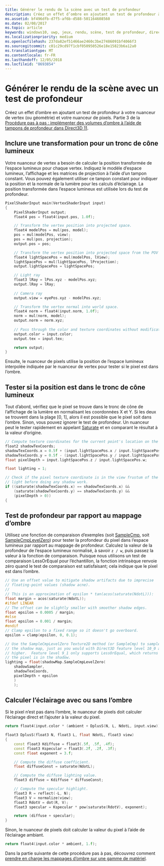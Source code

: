 ```yaml
---
title: Générer le rendu de la scène avec un test de profondeur
description: Créez un effet d’ombre en ajoutant un test de profondeur à votre nuanceur de sommets (ou de géométrie) et votre nuanceur de pixels.
ms.assetid: bf496dfb-d7f5-af6b-d588-501164608560
ms.date: 02/08/2017
ms.topic: article
keywords: windows10, uwp, jeux, rendu, scène, test de profondeur, direct3d, ombres
ms.localizationpriority: medium
ms.openlocfilehash: 237da82ef51466ae2460c3be27486091bf4066f3
ms.sourcegitcommit: c01c29cd97f1cbf050950526e18e15823b6a12a0
ms.translationtype: MT
ms.contentlocale: fr-FR
ms.lasthandoff: 12/05/2018
ms.locfileid: "8693854"
---
```

# <a name="render-the-scene-with-depth-testing"></a>Générer le rendu de la scène avec un test de profondeur




Créez un effet d’ombre en ajoutant un test de profondeur à votre nuanceur de vertex (ou géométrie) et votre nuanceur de pixels. Partie 3 de la [Procédure pas à pas : implémenter des volumes d’ombre à l’aide de tampons de profondeur dans Direct3D 11](implementing-depth-buffers-for-shadow-mapping.md).

## <a name="include-transformation-for-light-frustum"></a>Inclure une transformation pour un tronc de cône lumineux


Votre nuanceur de vertex a besoin de calculer la position transformée de l’espace lumineux pour chaque vertex. Indiquez le modèle d’espace lumineux, l’affichage et les matrices de projection à l’aide d’un tampon constant. Vous pouvez également utiliser ce tampon constant pour indiquer la position et la normale de la lumière pour les calculs d’éclairage. La position transformée dans l’espace lumineux est utilisée lors du test de profondeur.

```cpp
PixelShaderInput main(VertexShaderInput input)
{
    PixelShaderInput output;
    float4 pos = float4(input.pos, 1.0f);

    // Transform the vertex position into projected space.
    float4 modelPos = mul(pos, model);
    pos = mul(modelPos, view);
    pos = mul(pos, projection);
    output.pos = pos;

    // Transform the vertex position into projected space from the POV of the light.
    float4 lightSpacePos = mul(modelPos, lView);
    lightSpacePos = mul(lightSpacePos, lProjection);
    output.lightSpacePos = lightSpacePos;

    // Light ray
    float3 lRay = lPos.xyz - modelPos.xyz;
    output.lRay = lRay;
    
    // Camera ray
    output.view = eyePos.xyz - modelPos.xyz;

    // Transform the vertex normal into world space.
    float4 norm = float4(input.norm, 1.0f);
    norm = mul(norm, model);
    output.norm = norm.xyz;
    
    // Pass through the color and texture coordinates without modification.
    output.color = input.color;
    output.tex = input.tex;

    return output;
}
```

Ensuite, le nuanceur de pixels utilise la position de l’espace lumineux interpolée indiquée par le nuanceur de vertex pour tester si le pixel est dans l’ombre.

## <a name="test-whether-the-position-is-in-the-light-frustum"></a>Tester si la position est dans le tronc de cône lumineux


Tout d’abord, vérifiez que le pixel se trouve dans le tronc de cône de l’affichage de la lumière en normalisant les coordonnées X et Y. Si les deux se trouvent dans la plage \[0, 1\], alors il est possible que le pixel soit dans l’ombre. Sinon, vous pouvez ignorer le test de profondeur. Un nuanceur peut le tester rapidement en appelant [Saturate](https://msdn.microsoft.com/library/windows/desktop/hh447231) et en comparant le résultat à la valeur d’origine.

```cpp
// Compute texture coordinates for the current point's location on the shadow map.
float2 shadowTexCoords;
shadowTexCoords.x = 0.5f + (input.lightSpacePos.x / input.lightSpacePos.w * 0.5f);
shadowTexCoords.y = 0.5f - (input.lightSpacePos.y / input.lightSpacePos.w * 0.5f);
float pixelDepth = input.lightSpacePos.z / input.lightSpacePos.w;

float lighting = 1;

// Check if the pixel texture coordinate is in the view frustum of the 
// light before doing any shadow work.
if ((saturate(shadowTexCoords.x) == shadowTexCoords.x) &&
    (saturate(shadowTexCoords.y) == shadowTexCoords.y) &&
    (pixelDepth > 0))
{
```

## <a name="depth-test-against-the-shadow-map"></a>Test de profondeur par rapport au mappage d’ombre


Utilisez une fonction de comparaison d’exemples (soit [SampleCmp](https://msdn.microsoft.com/library/windows/desktop/bb509696), soit [SampleCmpLevelZero](https://msdn.microsoft.com/library/windows/desktop/bb509697)) pour tester la profondeur du pixel dans l’espace lumineux par rapport au mappage de profondeur. Calculez la valeur de la profondeur de l’espace lumineux normalisé, à savoir `z / w`, puis passez la valeur à la fonction de comparaison. Puisque nous utilisons un test de comparaison LessOrEqual pour l’échantillon, la fonction intrinsèque renvoie zéro quand le test de comparaison est satisfaisant; cela indique que le pixel est dans l’ombre.

```cpp
// Use an offset value to mitigate shadow artifacts due to imprecise 
// floating-point values (shadow acne).
//
// This is an approximation of epsilon * tan(acos(saturate(NdotL))):
float margin = acos(saturate(NdotL));
#ifdef LINEAR
// The offset can be slightly smaller with smoother shadow edges.
float epsilon = 0.0005 / margin;
#else
float epsilon = 0.001 / margin;
#endif
// Clamp epsilon to a fixed range so it doesn't go overboard.
epsilon = clamp(epsilon, 0, 0.1);

// Use the SampleCmpLevelZero Texture2D method (or SampleCmp) to sample from 
// the shadow map, just as you would with Direct3D feature level 10_0 and
// higher.  Feature level 9_1 only supports LessOrEqual, which returns 0 if
// the pixel is in the shadow.
lighting = float(shadowMap.SampleCmpLevelZero(
    shadowSampler,
    shadowTexCoords,
    pixelDepth + epsilon
    )
    );
```

## <a name="compute-lighting-in-or-out-of-shadow"></a>Calculer l’éclairage avec ou sans l’ombre


Si le pixel n’est pas dans l’ombre, le nuanceur de pixels doit calculer l’éclairage direct et l’ajouter à la valeur du pixel.

```cpp
return float4(input.color * (ambient + DplusS(N, L, NdotL, input.view)), 1.f);
```

```cpp
float3 DplusS(float3 N, float3 L, float NdotL, float3 view)
{
    const float3 Kdiffuse = float3(.5f, .5f, .4f);
    const float3 Kspecular = float3(.2f, .2f, .3f);
    const float exponent = 3.f;

    // Compute the diffuse coefficient.
    float diffuseConst = saturate(NdotL);

    // Compute the diffuse lighting value.
    float3 diffuse = Kdiffuse * diffuseConst;

    // Compute the specular highlight.
    float3 R = reflect(-L, N);
    float3 V = normalize(view);
    float3 RdotV = dot(R, V);
    float3 specular = Kspecular * pow(saturate(RdotV), exponent);

    return (diffuse + specular);
}
```

Sinon, le nuanceur de pixels doit calculer la valeur du pixel à l’aide de l’éclairage ambiant.

```cpp
return float4(input.color * ambient, 1.f);
```

Dans la partie suivante de cette procédure pas à pas, découvrez comment [prendre en charge les mappages d’ombre sur une gamme de matériel](target-a-range-of-hardware.md).

 

 




